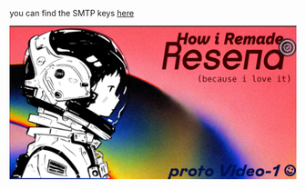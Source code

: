 you can find the SMTP keys [here](https://myaccount.google.com/apppasswords?utm_source=google-account&utm_medium=myaccountsecurity&utm_campaign=tsv-settings)

![](./thumbnail.png)